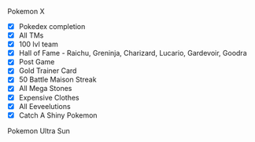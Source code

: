 Pokemon X

- [x] Pokedex completion
- [x] All TMs
- [x] 100 lvl team
- [x] Hall of Fame - Raichu, Greninja, Charizard, Lucario, Gardevoir, Goodra
- [x] Post Game
- [x] Gold Trainer Card
- [x] 50 Battle Maison Streak
- [x] All Mega Stones
- [x] Expensive Clothes
- [x] All Eeveelutions
- [x] Catch A Shiny Pokemon

Pokemon Ultra Sun 
